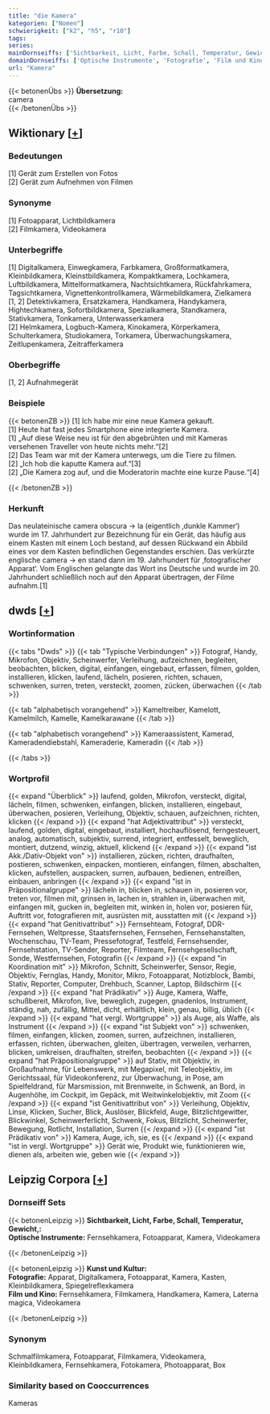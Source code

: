 ```yaml
---
title: "die Kamera"
kategorien: ["Nomen"]
schwierigkeit: ["k2", "h5", "r10"]
tags:
series:
mainDornseiffs: ['Sichtbarkeit, Licht, Farbe, Schall, Temperatur, Gewicht,', 'Kunst und Kultur']
domainDornseiffs: ['Optische Instrumente', 'Fotografie', 'Film und Kino']
url: "Kamera"
---
```


{{< betonenÜbs >}}
**Übersetzung:**  
camera  
{{< /betonenÜbs >}}

## Wiktionary [[+](https://de.wiktionary.org/wiki/Kamera)]

### Bedeutungen
[1] Gerät zum Erstellen von Fotos  
[2] Gerät zum Aufnehmen von Filmen  

### Synonyme
[1] Fotoapparat, Lichtbildkamera  
[2] Filmkamera, Videokamera  

### Unterbegriffe
[1] Digitalkamera, Einwegkamera, Farbkamera, Großformatkamera, Kleinbildkamera, Kleinstbildkamera, Kompaktkamera, Lochkamera, Luftbildkamera, Mittelformatkamera, Nachtsichtkamera, Rückfahrkamera, Tagsichtkamera, Vignettenkontrollkamera, Wärmebildkamera, Zielkamera  
[1, 2] Detektivkamera, Ersatzkamera, Handkamera, Handykamera, Hightechkamera, Sofortbildkamera, Spezialkamera, Standkamera, Stativkamera, Tonkamera, Unterwasserkamera  
[2] Helmkamera, Logbuch-Kamera, Kinokamera, Körperkamera, Schulterkamera, Studiokamera, Torkamera, Überwachungskamera, Zeitlupenkamera, Zeitrafferkamera  

### Oberbegriffe
[1, 2] Aufnahmegerät  

### Beispiele
{{< betonenZB >}}
[1] Ich habe mir eine neue Kamera gekauft.  
[1] Heute hat fast jedes Smartphone eine integrierte Kamera.  
[1] „Auf diese Weise neu ist für den abgebrühten und mit Kameras versehenen Traveller von heute nichts mehr.“[2]  
[2] Das Team war mit der Kamera unterwegs, um die Tiere zu filmen.  
[2] „Ich hob die kaputte Kamera auf.“[3]  
[2] „Die Kamera zog auf, und die Moderatorin machte eine kurze Pause.“[4]  

{{< /betonenZB >}}
### Herkunft
Das neulateinische camera obscura → la (eigentlich ‚dunkle Kammer‘) wurde im 17. Jahrhundert zur Bezeichnung für ein Gerät, das häufig aus einem Kasten mit einem Loch bestand, auf dessen Rückwand ein Abbild eines vor dem Kasten befindlichen Gegenstandes erschien. Das verkürzte englische camera → en stand dann im 19. Jahrhundert für ‚fotografischer Apparat‘. Vom Englischen gelangte das Wort ins Deutsche und wurde im 20. Jahrhundert schließlich noch auf den Apparat übertragen, der Filme aufnahm.[1]  



## dwds [[+](https://www.dwds.de/wb/Kamera)]

### Wortinformation
{{< tabs "Dwds" >}}
{{< tab "Typische Verbindungen" >}}
Fotograf, Handy, Mikrofon, Objektiv, Scheinwerfer, Verleihung, aufzeichnen, begleiten, beobachten, blicken, digital, einfangen, eingebaut, erfassen, filmen, golden, installieren, klicken, laufend, lächeln, posieren, richten, schauen, schwenken, surren, treten, versteckt, zoomen, zücken, überwachen
{{< /tab >}}

{{< tab "alphabetisch vorangehend" >}}
Kameltreiber, Kamelott, Kamelmilch, Kamelle, Kamelkarawane
{{< /tab >}}

{{< tab "alphabetisch vorangehend" >}}
Kameraassistent, Kamerad, Kameradendiebstahl, Kameraderie, Kameradin
{{< /tab >}}

{{< /tabs >}}

### Wortprofil
{{< expand "Überblick" >}} laufend, golden, Mikrofon, versteckt, digital, lächeln, filmen, schwenken, einfangen, blicken, installieren, eingebaut, überwachen, posieren, Verleihung, Objektiv, schauen, aufzeichnen, richten, klicken {{< /expand >}}
{{< expand "hat Adjektivattribut" >}} versteckt, laufend, golden, digital, eingebaut, installiert, hochauflösend, ferngesteuert, analog, automatisch, subjektiv, surrend, integriert, entfesselt, beweglich, montiert, dutzend, winzig, aktuell, klickend {{< /expand >}}
{{< expand "ist Akk./Dativ-Objekt von" >}} installieren, zücken, richten, draufhalten, postieren, schwenken, einpacken, montieren, einfangen, filmen, abschalten, klicken, aufstellen, auspacken, surren, aufbauen, bedienen, entreißen, einbauen, anbringen {{< /expand >}}
{{< expand "ist in Präpositionalgruppe" >}} lächeln in, blicken in, schauen in, posieren vor, treten vor, filmen mit, grinsen in, lachen in, strahlen in, überwachen mit, einfangen mit, gucken in, begleiten mit, winken in, holen vor, posieren für, Auftritt vor, fotografieren mit, ausrüsten mit, ausstatten mit {{< /expand >}}
{{< expand "hat Genitivattribut" >}} Fernsehteam, Fotograf, DDR-Fernsehen, Weltpresse, Staatsfernsehen, Fernsehen, Fernsehanstalten, Wochenschau, TV-Team, Pressefotograf, Testfeld, Fernsehsender, Fernsehstation, TV-Sender, Reporter, Filmteam, Fernsehgesellschaft, Sonde, Westfernsehen, Fotografin {{< /expand >}}
{{< expand "in Koordination mit" >}} Mikrofon, Schnitt, Scheinwerfer, Sensor, Regie, Objektiv, Fernglas, Handy, Monitor, Mikro, Fotoapparat, Notizblock, Bambi, Stativ, Reporter, Computer, Drehbuch, Scanner, Laptop, Bildschirm {{< /expand >}}
{{< expand "hat Prädikativ" >}} Auge, Kamera, Waffe, schußbereit, Mikrofon, live, beweglich, zugegen, gnadenlos, Instrument, ständig, nah, zufällig, Mittel, dicht, erhältlich, klein, genau, billig, üblich {{< /expand >}}
{{< expand "hat vergl. Wortgruppe" >}} als Auge, als Waffe, als Instrument {{< /expand >}}
{{< expand "ist Subjekt von" >}} schwenken, filmen, einfangen, klicken, zoomen, surren, aufzeichnen, installieren, erfassen, richten, überwachen, gleiten, übertragen, verweilen, verharren, blicken, umkreisen, draufhalten, streifen, beobachten {{< /expand >}}
{{< expand "hat Präpositionalgruppe" >}} auf Stativ, mit Objektiv, in Großaufnahme, für Lebenswerk, mit Megapixel, mit Teleobjektiv, im Gerichtssaal, für Videokonferenz, zur Überwachung, in Pose, am Spielfeldrand, für Marsmission, mit Brennweite, in Schwenk, an Bord, in Augenhöhe, im Cockpit, im Gepäck, mit Weitwinkelobjektiv, mit Zoom {{< /expand >}}
{{< expand "ist Genitivattribut von" >}} Verleihung, Objektiv, Linse, Klicken, Sucher, Blick, Auslöser, Blickfeld, Auge, Blitzlichtgewitter, Blickwinkel, Scheinwerferlicht, Schwenk, Fokus, Blitzlicht, Scheinwerfer, Bewegung, Rotlicht, Installation, Surren {{< /expand >}}
{{< expand "ist Prädikativ von" >}} Kamera, Auge, ich, sie, es {{< /expand >}}
{{< expand "ist in vergl. Wortgruppe" >}} Gerät wie, Produkt wie, funktionieren wie, dienen als, arbeiten wie, geben wie {{< /expand >}}

## Leipzig Corpora [[+](https://corpora.uni-leipzig.de/en/res?word=Kamera&corpusId=deu_newscrawl-public_2018)]

### Dornseiff Sets
{{< betonenLeipzig >}}
**Sichtbarkeit, Licht, Farbe, Schall, Temperatur, Gewicht,:**  
**Optische Instrumente:** Fernsehkamera, Fotoapparat, Kamera, Videokamera  

{{< /betonenLeipzig >}}


{{< betonenLeipzig >}}
**Kunst und Kultur:**  
**Fotografie:** Apparat, Digitalkamera, Fotoapparat, Kamera, Kasten, Kleinbildkamera, Spiegelreflexkamera  
**Film und Kino:** Fernsehkamera, Filmkamera, Handkamera, Kamera, Laterna magica, Videokamera  

{{< /betonenLeipzig >}}

### Synonym
Schmalfilmkamera, Fotoapparat, Filmkamera, Videokamera, Kleinbildkamera, Fernsehkamera, Fotokamera, Photoapparat, Box


### Similarity based on Cooccurrences
Kameras


